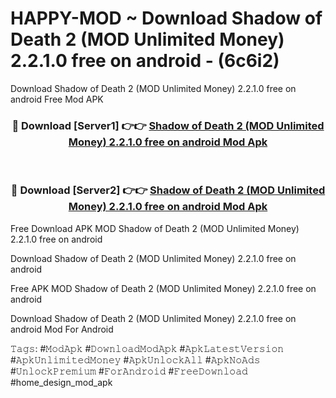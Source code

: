# HAPPY-MOD ~ Download Shadow of Death 2 (MOD Unlimited Money) 2.2.1.0 free on android - (6c6i2)
Download Shadow of Death 2 (MOD Unlimited Money) 2.2.1.0 free on android Free Mod APK

<div align="center">
<h3>🔴 Download [Server1] 👉👉 <a href="https://apk-comot.site?title=Shadow_of_Death_2_(MOD_Unlimited_Money)_2.2.1.0_free_on_android">Shadow of Death 2 (MOD Unlimited Money) 2.2.1.0 free on android Mod Apk</a></h3><br>

<h3>🔴 Download [Server2] 👉👉 <a href="https://apk-comot.site?title=Shadow_of_Death_2_(MOD_Unlimited_Money)_2.2.1.0_free_on_android">Shadow of Death 2 (MOD Unlimited Money) 2.2.1.0 free on android Mod Apk</a></h3>
</div>


Free Download APK MOD Shadow of Death 2 (MOD Unlimited Money) 2.2.1.0 free on android

Download Shadow of Death 2 (MOD Unlimited Money) 2.2.1.0 free on android 

Free APK MOD Shadow of Death 2 (MOD Unlimited Money) 2.2.1.0 free on android 

Download Shadow of Death 2 (MOD Unlimited Money) 2.2.1.0 free on android Mod For Android

𝚃𝚊𝚐𝚜: #𝙼𝚘𝚍𝙰𝚙𝚔 #𝙳𝚘𝚠𝚗𝚕𝚘𝚊𝚍𝙼𝚘𝚍𝙰𝚙𝚔 #𝙰𝚙𝚔𝙻𝚊𝚝𝚎𝚜𝚝𝚅𝚎𝚛𝚜𝚒𝚘𝚗 #𝙰𝚙𝚔𝚄𝚗𝚕𝚒𝚖𝚒𝚝𝚎𝚍𝙼𝚘𝚗𝚎𝚢 #𝙰𝚙𝚔𝚄𝚗𝚕𝚘𝚌𝚔𝙰𝚕𝚕 #𝙰𝚙𝚔𝙽𝚘𝙰𝚍𝚜 #𝚄𝚗𝚕𝚘𝚌𝚔𝙿𝚛𝚎𝚖𝚒𝚞𝚖 #𝙵𝚘𝚛𝙰𝚗𝚍𝚛𝚘𝚒𝚍 #𝙵𝚛𝚎𝚎𝙳𝚘𝚠𝚗𝚕𝚘𝚊𝚍 #home_design_mod_apk